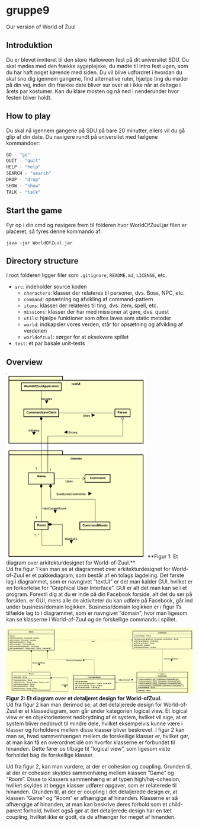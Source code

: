 # gruppe9

Our version of World of Zuul

## Introduktion
Du er blevet inviteret til den store Halloween fest på dit universitet SDU. Du skal mødes med den frække sygeplejske, du mødte til intro fest ugen, som du har haft noget kørende med siden. Du vil blive udfordret i hvordan du skal sno dig igennem gangene, find alternative ruter, hjælpe ting du møder på din vej, inden din frække date bliver sur over at i ikke når at deltage i årets par kostumer. Kan du klare mosten og nå ned i nenderunder hvor festen bliver holdt.

## How to play
Du skal nå igennem gangene på SDU på bare 20 minutter, ellers vil du gå glip af din date. Du navigere rundt på universitet med fælgene kommandoer:
```java
GO - "go"
QUIT - "quit"
HELP - "help"
SEARCH - "search"
DROP - "drop"
SHOW - "show"
TALK - "talk"
```

## Start the game
Fyr op i din cmd og navigere frem til folderen hvor WorldOfZuul.jar filen er placeret, så fyres denne kommando af:
```
java -jar WorldOfZuul.jar
```

## Directory structure
I root folderen ligger filer som ```.gitignore```, ```README.md```, ```LICENSE```, etc.
- ```src```: indeholder source koden
    - ```characters```: klasser der relateres til personer, dvs. Boss, NPC, etc.
    - ```command```: opsætning og afvikling af command-pattern
    - ```items```: klasser der relateres til ting, dvs. item, spell, etc.
    - ```missions```: klasser der har med missioner at gøre, dvs. quest
    - ```utils```: hjælpe funktioner som oftes laves som static metoder
    - ```world```: indkapsler vores verden, står for opsætning og afvikling af verdenen
    - ```worldofzuul```: sørger for at eksekvere spillet
- ```test```: et par basale unit-tests

## Overview
<img src="https://github.com/n0bis/gruppe9/blob/master/wiki-img/arkitektur-design.png" height="500" alt="Arkitektur design">
**Figur 1: Et diagram over arkitekturdesignet for World-of-Zuul.**
<br />
Ud fra figur 1 kan man se at diagrammet over arkitekturdesignet for World-of-Zuul er et pakkediagram, som består af en tolags lagdeling. Det første lag i diagrammet, som er navngivet ”textUI” er det man kalder GUI, hvilket er en forkortelse for ”Graphical User Interface”. GUI er alt det man kan se i et program. Forestil dig at du er inde på din Facebook forside, alt det du ser på forsiden, er GUI, mens alle de aktiviteter du kan udføre på Facebook, går ind under business/domain logikken. Business/domain logikken er i figur 1’s tilfælde lag to i diagrammet, som er navngivet ”domain”, hvor man ligesom kan se klasserne i World-of-Zuul og de forskellige commands i spillet.

![Detaljeret design](https://github.com/n0bis/gruppe9/blob/master/wiki-img/detaljeret-design.png)
**Figur 2: Et diagram over et detaljeret design for World-ofZuul.**
<br />
Ud fra figur 2 kan man derimod se, at det detaljerede design for World-of-Zuul er et klassediagram, som går under kategorien logical view. Et logical view er en objektorienteret nedbrydning af et system, hvilket vil sige, at et system bliver nedbrudt til mindre dele, hvilket eksempelvis kunne være i klasser og forholdene mellem disse klasser bliver beskrevet. I figur 2 kan man se, hvad sammenhængen mellem de forskellige klasser er, hvilket gør, at man kan få en overordnet idé om hvorfor klasserne er forbundet til hinanden. Dette fører os tilbage til ”logical view”, som ligesom viste forholdet bag de forskellige klasser.

Ud fra figur 2, kan man vurdere, at der er cohesion og coupling. Grunden til, at der er cohesion skyldes sammenhæng mellem klassen ”Game” og ”Room”. Disse to klassers sammenhæng er af typen high/høj-cohesion, hvilket skyldes at begge klasser udfører opgaver, som er relaterede til hinanden. Grunden til, at der er coupling i det detaljerede design er, at klassen ”Game” og ”Room” er afhængige af hinanden. Klasserne er så afhængige af hinanden, at man kan beskrive deres forhold som et child-parent forhold, hvilket også gør at det detaljerede design har en tæt coupling, hvilket ikke er godt, da de afhænger for meget af hinanden. 
